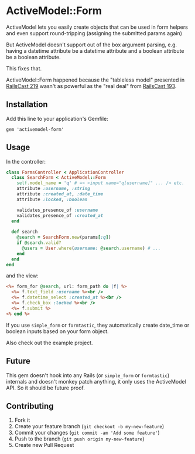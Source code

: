 # ActiveModel::Form

ActiveModel lets you easily create objects that can be used in form helpers and even support round-tripping (assigning the submitted params again)

But ActiveModel doesn't support out of the box argument parsing, e.g. having a datetime attribute be a datetime attribute and a boolean attribute be a boolean attribute.

This fixes that.

ActiveModel::Form happened because the "tableless model" presented in
[RailsCast 219](http://railscasts.com/episodes/219-active-model) wasn't
as powerful as the "real deal" from [RailsCast 193](http://railscasts.com/episodes/193-tableless-model/).

## Installation

Add this line to your application's Gemfile:

    gem 'activemodel-form'

## Usage

In the controller:

```ruby
class FormsController < ApplicationController
  class SearchForm < ActiveModel::Form
    self.model_name = 'q' # => <input name="q[username]" ... /> etc.
    attribute :username, :string
    attribute :created_at, :date_time
    attribute :locked, :boolean

    validates_presence_of :username
    validates_presence_of :created_at
  end
  
  def search
    @search = SearchForm.new(params[:q])
    if @search.valid?
      @users = User.where(username: @search.username) # ...
    end
  end
end
```

and the view:

```rhtml
<%= form_for @search, url: form_path do |f| %>
  <%= f.text_field :username %><br />
  <%= f.datetime_select :created_at %><br />
  <%= f.check_box :locked %><br />
  <%= f.submit %>
<% end %>
```

If you use `simple_form` or `formtastic`, they automatically create date_time or boolean inputs based on your form object.

Also check out the example project.

## Future

This gem doesn't hook into any Rails (or `simple_form` or `formtastic`)
internals and doesn't monkey patch anything, it only uses the ActiveModel API.
So it should be future proof.

## Contributing

1. Fork it
2. Create your feature branch (`git checkout -b my-new-feature`)
3. Commit your changes (`git commit -am 'Add some feature'`)
4. Push to the branch (`git push origin my-new-feature`)
5. Create new Pull Request
